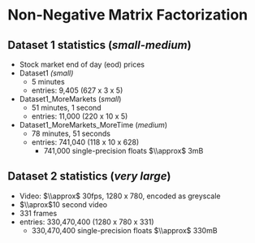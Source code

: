 # Non-Negative Matrix Factorization

## Dataset 1 statistics (*small-medium*)
- Stock market end of day (eod) prices
- Dataset1 *(small)*
  - 5 minutes
  - entries: 9,405 (627 x 3 x 5)
- Dataset1_MoreMarkets (*small*)
  - 51 minutes, 1 second
  - entries: 11,000 (220 x 10 x 5)
- Dataset1_MoreMarkets_MoreTime (*medium*)
  - 78 minutes, 51 seconds
  - entries: 741,040 (118 x 10 x 628)
    - 741,000 single-precision floats $\\approx$ 3mB

## Dataset 2 statistics (*very large*)
- Video: $\\approx$ 30fps, 1280 x 780, encoded as greyscale
- $\\aprox$10 second video
- 331 frames
- entries: 330,470,400 (1280 x 780 x 331) 
  - 330,470,400 single-precision floats $\\approx$ 330mB